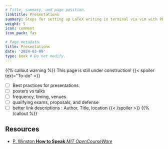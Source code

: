 ```yaml
---
# Title, summary, and page position.
linktitle: Presentations
summary: Steps for setting up LaTeX writing in terminal via vim with PDF link support
weight: 5
icon: comment
icon_pack: fas

# Page metadata.
title: Presentations
date: '2024-03-09'
type: book # Do not modify.
---
```


{{% callout warning %}}
This page is still under construction!
{{< spoiler text="To-do" >}}
- [ ] Best practices for presentations
- [ ] posters vs talks
- [ ] frequency, timing, venues
- [ ] qualifying exams, proposals, and defense
- [ ] better link descriptions : Author, Title, location
{{< /spoiler >}}
{{% /callout %}}

## Resources

- [P. Winston **How to Speak** *MIT OpenCourseWare*](https://youtu.be/Unzc731iCUY?si=Ys_-uoBNYL29bhdd)  
